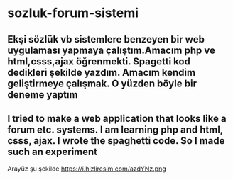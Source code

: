 # sozluk-forum-sistemi
Ekşi sözlük vb sistemlere benzeyen bir web uygulaması yapmaya çalıştım.Amacım php ve html,csss,ajax öğrenmekti. Spagetti kod dedikleri şekilde yazdım. Amacım kendim geliştirmeye çalışmak. O yüzden böyle bir deneme yaptım
---------
I tried to make a web application that looks like a forum etc. systems. I am learning php and html, csss, ajax. I wrote the spaghetti code. So I made such an experiment
--------

Arayüz şu şekilde   https://i.hizliresim.com/azdYNz.png
